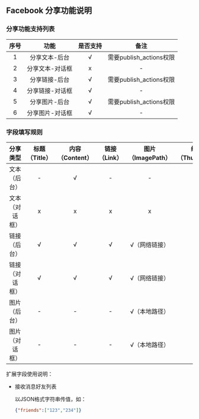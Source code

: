 ## Facebook 分享功能说明

### 分享功能支持列表

| 序号 | 功能 | 是否支持 | 备注 |
| :--: | :--: | :----: | :--: |
| 1 | 分享文本-后台 |  √ | 需要publish_actions权限 |
| 2 | 分享文本-对话框 | x | - |
| 3 | 分享链接-后台 | √ | 需要publish_actions权限 |
| 4 | 分享链接-对话框 | √ | - |
| 5 | 分享图片-后台 | √ | 需要publish_actions权限 |
| 6 | 分享图片-对话框 | √ | - |

### 字段填写规则

| 分享类型 | 标题（Title）| 内容（Content）| 链接（Link）| 图片（ImagePath） | 缩略图（ThumbPath）| 扩展字段（ExtraJson） |
| :--: | :--: | :--: | :--: | :--: | :--: | -- |
| 文本（后台） | - | √ | - | - | - | - |
| 文本（对话框） | x | x | x | x | x | - |
| 链接（后台） | √ | √ | √ | √（网络链接） | - | 接收消息好友列表 |
| 链接（对话框） | √ | √ | √ | √（网络链接） | - | 接收消息好友列表 |
| 图片（后台） | - | - | - | √（本地路径）| - | 接收消息好友列表 |
| 图片（对话框） | - | - | - | √（本地路径）| - | 接收消息好友列表 |

扩展字段使用说明：

* 接收消息好友列表
  
  以JSON格式字符串传值，如：
  
  ```json
  {"friends":["123","234"]}
  ```

